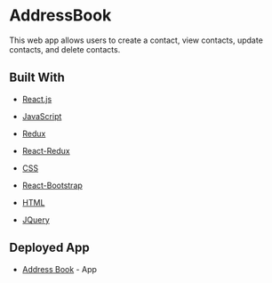 # AddressBook

This web app allows users to create a contact, view contacts, update contacts, and delete contacts. 


## Built With

* [React.js](https://reactjs.org/)

* [JavaScript](https://developer.mozilla.org/en-US/docs/Web/JavaScript)

* [Redux](https://redux.js.org/)

* [React-Redux](https://www.npmjs.com/package/react-redux)

* [CSS](https://developer.mozilla.org/en-US/docs/Web/CSS)

* [React-Bootstrap](https://getbootstrap.com/)

* [HTML](https://developer.mozilla.org/en-US/docs/Web/HTML)

* [JQuery](https://api.jquery.com/)



## Deployed App
* [Address Book](https://address-book-marlee-gerard.herokuapp.com) - App

